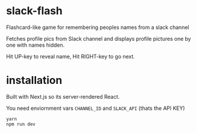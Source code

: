 # slack-flash
Flashcard-like game for remembering peoples names from a slack channel

Fetches profile pics from Slack channel and displays profile pictures one by one with names hidden.

Hit UP-key to reveal name, Hit RIGHT-key to go next.


# installation
Built with Next.js so its server-rendered React.

You need enviornment vars `CHANNEL_ID` and `SLACK_API` (thats the API KEY)

```
yarn
npm run dev
```

